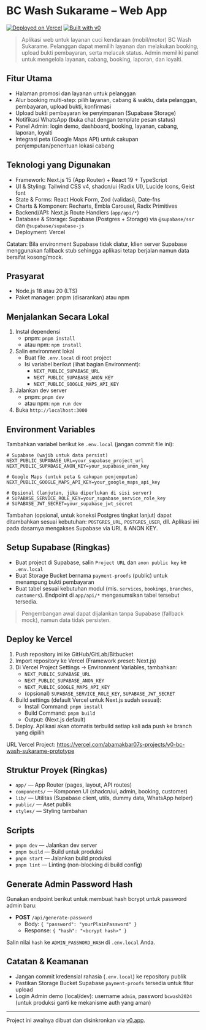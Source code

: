 # BC Wash Sukarame – Web App

[![Deployed on Vercel](https://img.shields.io/badge/Deployed%20on-Vercel-black?style=for-the-badge&logo=vercel)](https://vercel.com/abamakbar07s-projects/v0-bc-wash-sukarame-prototype)
[![Built with v0](https://img.shields.io/badge/Built%20with-v0.app-black?style=for-the-badge)](https://v0.app/chat/projects/Y7J21yi0aXA)

> Aplikasi web untuk layanan cuci kendaraan (mobil/motor) BC Wash Sukarame. Pelanggan dapat memilih layanan dan melakukan booking, upload bukti pembayaran, serta melacak status. Admin memiliki panel untuk mengelola layanan, cabang, booking, laporan, dan loyalti.

## Fitur Utama

- Halaman promosi dan layanan untuk pelanggan
- Alur booking multi-step: pilih layanan, cabang & waktu, data pelanggan, pembayaran, upload bukti, konfirmasi
- Upload bukti pembayaran ke penyimpanan (Supabase Storage)
- Notifikasi WhatsApp (buka chat dengan template pesan status)
- Panel Admin: login demo, dashboard, booking, layanan, cabang, laporan, loyalti
- Integrasi peta (Google Maps API) untuk cakupan penjemputan/penentuan lokasi cabang

## Teknologi yang Digunakan

- Framework: Next.js 15 (App Router) + React 19 + TypeScript
- UI & Styling: Tailwind CSS v4, shadcn/ui (Radix UI), Lucide Icons, Geist font
- State & Forms: React Hook Form, Zod (validasi), Date-fns
- Charts & Komponen: Recharts, Embla Carousel, Radix Primitives
- Backend/API: Next.js Route Handlers (`app/api/*`)
- Database & Storage: Supabase (Postgres + Storage) via `@supabase/ssr` dan `@supabase/supabase-js`
- Deployment: Vercel

Catatan: Bila environment Supabase tidak diatur, klien server Supabase menggunakan fallback stub sehingga aplikasi tetap berjalan namun data bersifat kosong/mock.

## Prasyarat

- Node.js 18 atau 20 (LTS)
- Paket manager: pnpm (disarankan) atau npm

## Menjalankan Secara Lokal

1. Instal dependensi
   - pnpm: `pnpm install`
   - atau npm: `npm install`
2. Salin environment lokal
   - Buat file `.env.local` di root project
   - Isi variabel berikut (lihat bagian Environment):
     - `NEXT_PUBLIC_SUPABASE_URL`
     - `NEXT_PUBLIC_SUPABASE_ANON_KEY`
     - `NEXT_PUBLIC_GOOGLE_MAPS_API_KEY`
3. Jalankan dev server
   - pnpm: `pnpm dev`
   - atau npm: `npm run dev`
4. Buka `http://localhost:3000`

## Environment Variables

Tambahkan variabel berikut ke `.env.local` (jangan commit file ini):

```
# Supabase (wajib untuk data persist)
NEXT_PUBLIC_SUPABASE_URL=your_supabase_project_url
NEXT_PUBLIC_SUPABASE_ANON_KEY=your_supabase_anon_key

# Google Maps (untuk peta & cakupan penjemputan)
NEXT_PUBLIC_GOOGLE_MAPS_API_KEY=your_google_maps_api_key

# Opsional (lanjutan, jika diperlukan di sisi server)
# SUPABASE_SERVICE_ROLE_KEY=your_supabase_service_role_key
# SUPABASE_JWT_SECRET=your_supabase_jwt_secret
```

Tambahan (opsional, untuk koneksi Postgres tingkat lanjut) dapat ditambahkan sesuai kebutuhan: `POSTGRES_URL`, `POSTGRES_USER`, dll. Aplikasi ini pada dasarnya mengakses Supabase via URL & ANON KEY.

## Setup Supabase (Ringkas)

- Buat project di Supabase, salin `Project URL` dan `anon public key` ke `.env.local`
- Buat Storage Bucket bernama `payment-proofs` (public) untuk menampung bukti pembayaran
- Buat tabel sesuai kebutuhan modul (mis. `services`, `bookings`, `branches`, `customers`). Endpoint di `app/api/*` mengasumsikan tabel tersebut tersedia.

> Pengembangan awal dapat dijalankan tanpa Supabase (fallback mock), namun data tidak persisten.

## Deploy ke Vercel

1. Push repository ini ke GitHub/GitLab/Bitbucket
2. Import repository ke Vercel (Framework preset: Next.js)
3. Di Vercel Project Settings → Environment Variables, tambahkan:
   - `NEXT_PUBLIC_SUPABASE_URL`
   - `NEXT_PUBLIC_SUPABASE_ANON_KEY`
   - `NEXT_PUBLIC_GOOGLE_MAPS_API_KEY`
   - (opsional) `SUPABASE_SERVICE_ROLE_KEY`, `SUPABASE_JWT_SECRET`
4. Build settings (default Vercel untuk Next.js sudah sesuai):
   - Install Command: `pnpm install`
   - Build Command: `pnpm build`
   - Output: (Next.js default)
5. Deploy. Aplikasi akan otomatis terbuild setiap kali ada push ke branch yang dipilih

URL Vercel Project: https://vercel.com/abamakbar07s-projects/v0-bc-wash-sukarame-prototype

## Struktur Proyek (Ringkas)

- `app/` — App Router (pages, layout, API routes)
- `components/` — Komponen UI (shadcn/ui, admin, booking, customer)
- `lib/` — Utilitas (Supabase client, utils, dummy data, WhatsApp helper)
- `public/` — Aset publik
- `styles/` — Styling tambahan

## Scripts

- `pnpm dev` — Jalankan dev server
- `pnpm build` — Build untuk produksi
- `pnpm start` — Jalankan build produksi
- `pnpm lint` — Linting (non-blocking di build config)

## Generate Admin Password Hash

Gunakan endpoint berikut untuk membuat hash bcrypt untuk password admin baru:

- **POST** `/api/generate-password`
  - Body: `{ "password": "yourPlainPassword" }`
  - Response: `{ "hash": "<bcrypt hash>" }`

Salin nilai `hash` ke `ADMIN_PASSWORD_HASH` di `.env.local` Anda.

## Catatan & Keamanan

- Jangan commit kredensial rahasia (`.env.local`) ke repository publik
- Pastikan Storage Bucket Supabase `payment-proofs` tersedia untuk fitur upload
- Login Admin demo (local/dev): username `admin`, password `bcwash2024` (untuk produksi ganti ke mekanisme auth yang aman)

---

Project ini awalnya dibuat dan disinkronkan via [v0.app](https://v0.app).

